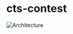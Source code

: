 # cts-contest
![Architecture](https://camo.githubusercontent.com/56b25f9c200bf13796e7a4aa61c89f60f6937cc490328d7659bf8f3e88e7d038/68747470733a2f2f692e696d6775722e636f6d2f6b4d4a495543792e706e67)
